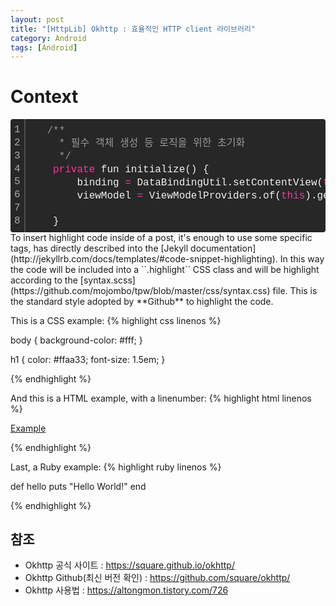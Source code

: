 ```yaml
---
layout: post
title: "[HttpLib] Okhttp : 효율적인 HTTP client 라이브러리"
category: Android
tags: [Android]
---
```


# Context
<div class="colorscripter-code" style="color:#f0f0f0;font-family:Consolas, 'Liberation Mono', Menlo, Courier, monospace !important; position:relative !important;overflow:auto"><table class="colorscripter-code-table" style="margin:0;padding:0;border:none;background-color:#272727;border-radius:4px;" cellspacing="0" cellpadding="0"><tr><td style="padding:6px;border-right:2px solid #4f4f4f"><div style="margin:0;padding:0;word-break:normal;text-align:right;color:#aaa;font-family:Consolas, 'Liberation Mono', Menlo, Courier, monospace !important;line-height:130%"><div style="line-height:130%">1</div><div style="line-height:130%">2</div><div style="line-height:130%">3</div><div style="line-height:130%">4</div><div style="line-height:130%">5</div><div style="line-height:130%">6</div><div style="line-height:130%">7</div><div style="line-height:130%">8</div></div></td><td style="padding:6px 0;text-align:left"><div style="margin:0;padding:0;color:#f0f0f0;font-family:Consolas, 'Liberation Mono', Menlo, Courier, monospace !important;line-height:130%"><div style="padding:0 6px; white-space:pre; line-height:130%">&nbsp;&nbsp;&nbsp;<span style="color:#999999">/**</span></div><div style="padding:0 6px; white-space:pre; line-height:130%"><span style="color:#999999">&nbsp;&nbsp;&nbsp;&nbsp;&nbsp;*&nbsp;필수&nbsp;객체&nbsp;생성&nbsp;등&nbsp;로직을&nbsp;위한&nbsp;초기화</span></div><div style="padding:0 6px; white-space:pre; line-height:130%"><span style="color:#999999">&nbsp;&nbsp;&nbsp;&nbsp;&nbsp;*/</span></div><div style="padding:0 6px; white-space:pre; line-height:130%">&nbsp;&nbsp;&nbsp;&nbsp;<span style="color:#ff3399">private</span>&nbsp;fun&nbsp;initialize()&nbsp;{</div><div style="padding:0 6px; white-space:pre; line-height:130%">&nbsp;&nbsp;&nbsp;&nbsp;&nbsp;&nbsp;&nbsp;&nbsp;binding&nbsp;<span style="color:#0086b3"></span><span style="color:#ff3399">=</span>&nbsp;DataBindingUtil.setContentView(<span style="color:#ff3399">this</span>,&nbsp;R.layout.activity_trip_main)</div><div style="padding:0 6px; white-space:pre; line-height:130%">&nbsp;&nbsp;&nbsp;&nbsp;&nbsp;&nbsp;&nbsp;&nbsp;viewModel&nbsp;<span style="color:#0086b3"></span><span style="color:#ff3399">=</span>&nbsp;ViewModelProviders.of(<span style="color:#ff3399">this</span>).get(TripListViewModel::<span style="color:#ff3399">class</span>.java)</div><div style="padding:0 6px; white-space:pre; line-height:130%">&nbsp;</div><div style="padding:0 6px; white-space:pre; line-height:130%">&nbsp;&nbsp;&nbsp;&nbsp;}</div></div><div style="text-align:right;margin-top:-13px;margin-right:5px;font-size:9px;font-style:italic"><a href="http://colorscripter.com/info#e" target="_blank" style="color:#4f4f4ftext-decoration:none">Colored by Color Scripter</a></div></td><td style="vertical-align:bottom;padding:0 2px 4px 0"><a href="http://colorscripter.com/info#e" target="_blank" style="text-decoration:none;color:white"><span style="font-size:9px;word-break:normal;background-color:#4f4f4f;color:white;border-radius:10px;padding:1px">cs</span></a></td></tr></table></div>
To insert highlight code inside of a post, it's enough to use some specific tags, 
has directly described into the [Jekyll documentation](http://jekyllrb.com/docs/templates/#code-snippet-highlighting). 
In this way the code will be included into a ``.highlight`` CSS class and will be highlight according to the [syntax.scss]
(https://github.com/mojombo/tpw/blob/master/css/syntax.css) file. This is the standard style adopted by **Github** to highlight the code. 

This is a CSS example:
{% highlight css linenos %}

body {
  background-color: #fff;
  }

h1 {
  color: #ffaa33;
  font-size: 1.5em;
  }

{% endhighlight %}

And this is a HTML example, with a linenumber:
{% highlight html linenos %}

<html>
  <a href="example.com">Example</a>
</html>

{% endhighlight %}

Last, a Ruby example:
{% highlight ruby linenos %}

def hello
  puts "Hello World!"
end

{% endhighlight %}


## 참조
* Okhttp 공식 사이트 : <https://square.github.io/okhttp/>
* Okhttp Github(최신 버전 확인) : <https://github.com/square/okhttp/>
* Okhttp 사용법 : <https://altongmon.tistory.com/726>

